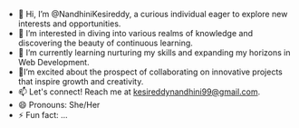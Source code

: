 - 👋 Hi, I’m @NandhiniKesireddy, a curious individual eager to explore new interests and opportunities.
- 👀 I’m interested in diving into various realms of knowledge and discovering the beauty of continuous learning.
- 🌱 I’m currently learning nurturing my skills and expanding my horizons in Web Development.
- 💞️I’m excited about the prospect of collaborating on innovative projects that inspire growth and creativity.
- 📫 Let's connect! Reach me at kesireddynandhini99@gmail.com.
- 😄 Pronouns: She/Her
- ⚡ Fun fact: ...

<!---
NandhiniKesireddy/NandhiniKesireddy is a ✨ special ✨ repository because its `README.md` (this file) appears on your GitHub profile.
You can click the Preview link to take a look at your changes.
--->
